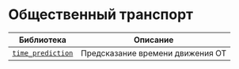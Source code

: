 Общественный транспорт
===

| Библиотека | Описание |
--- | ---
[`time_prediction`](time_prediction) | Предсказание времени движения ОТ

